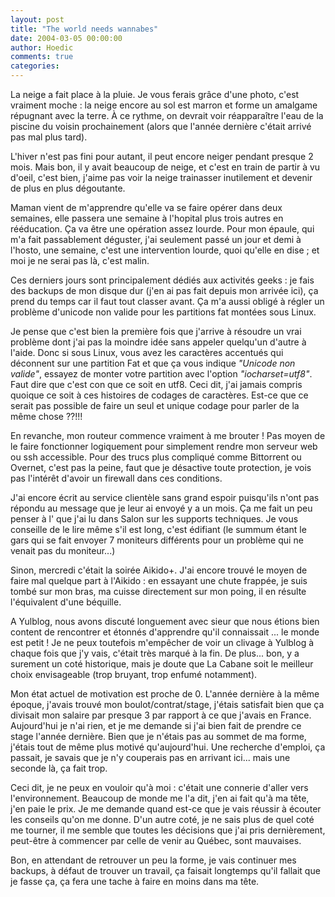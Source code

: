 ```yaml
---
layout: post
title: "The world needs wannabes"
date: 2004-03-05 00:00:00
author: Hoedic
comments: true
categories: 
---
```



La neige a fait place à la pluie. Je vous ferais grâce d'une photo, c'est vraiment moche : la neige encore au sol est marron et forme un amalgame répugnant avec la terre. À ce rythme, on devrait voir réapparaître l'eau de la piscine du voisin prochainement (alors que l'année dernière c'était arrivé pas mal plus tard).

L'hiver n'est pas fini pour autant, il peut encore neiger pendant presque 2 mois. Mais bon, il y avait beaucoup de neige, et c'est en train de partir à vu d'oeil, c'est bien, j'aime pas voir la neige trainasser inutilement et devenir de plus en plus dégoutante.

Maman vient de m'apprendre qu'elle va se faire opérer dans deux semaines, elle passera une semaine à l'hopital plus trois autres en rééducation. Ça va être une opération assez lourde. Pour mon épaule, qui m'a fait passablement déguster, j'ai seulement passé un jour et demi à l'hosto, une semaine, c'est une intervention lourde, quoi qu'elle en dise ; et moi je ne serai pas là, c'est malin.

Ces derniers jours sont principalement dédiés aux activités geeks : je fais des backups de mon disque dur (j'en ai pas fait depuis mon arrivée ici), ça prend du temps car il faut tout classer avant. Ça m'a aussi obligé à régler un problème d'unicode non valide pour les partitions fat montées sous Linux.

Je pense que c'est bien la première fois que j'arrive à résoudre un vrai problème dont j'ai pas la moindre idée sans appeler quelqu'un d'autre à l'aide. Donc si sous Linux, vous avez les caractères accentués qui déconnent sur une partition Fat et que ça vous indique *"Unicode non valide"*, essayez de monter votre partition avec l'option *"iocharset=utf8"*. Faut dire que c'est con que ce soit en utf8. Ceci dit, j'ai jamais compris quoique ce soit à ces histoires de codages de caractères. Est-ce que ce serait pas possible de faire un seul et unique codage pour parler de la même chose ??!!!

En revanche, mon routeur commence vraiment à me brouter ! Pas moyen de le faire fonctionner logiquement pour simplement rendre mon serveur web ou ssh accessible. Pour des trucs plus compliqué comme Bittorrent ou Overnet, c'est pas la peine, faut que je désactive toute protection, je vois pas l'intérêt d'avoir un firewall dans ces conditions.

J'ai encore écrit au service clientèle sans grand espoir puisqu'ils n'ont pas répondu au message que je leur ai envoyé y a un mois. Ça me fait un peu penser à l'  que j'ai lu dans Salon sur les supports techniques. Je vous conseille de le lire même s'il est long, c'est édifiant (le summum étant le gars qui se fait envoyer 7 moniteurs différents pour un problème qui ne venait pas du moniteur...)

Sinon, mercredi c'était la soirée Aikido+. J'ai encore trouvé le moyen de faire mal quelque part à l'Aikido : en essayant une chute frappée, je suis tombé sur mon bras, ma cuisse directement sur mon poing, il en résulte l'équivalent d'une béquille.

A Yulblog, nous avons discuté longuement avec sieur  que nous étions bien content de rencontrer et étonnés d'apprendre qu'il connaissait ... le monde est petit ! Je ne peux toutefois m'empêcher de voir un clivage à Yulblog à chaque fois que j'y vais, c'était très marqué à la fin. De plus... bon, y a surement un coté historique, mais je doute que La Cabane soit le meilleur choix envisageable (trop bruyant, trop enfumé notamment).

Mon état actuel de motivation est proche de 0. L'année dernière à la même époque, j'avais trouvé mon boulot/contrat/stage, j'étais satisfait bien que ça divisait mon salaire par presque 3 par rapport à ce que j'avais en France. Aujourd'hui je n'ai rien, et je me demande si j'ai bien fait de prendre ce stage l'année dernière. Bien que je n'étais pas au sommet de ma forme, j'étais tout de même plus motivé qu'aujourd'hui. Une recherche d'emploi, ça passait, je savais que je n'y couperais pas en arrivant ici... mais une seconde là, ça fait trop.

Ceci dit, je ne peux en vouloir qu'à moi : c'était une connerie d'aller vers l'environnement. Beaucoup de monde me l'a dit, j'en ai fait qu'à ma tête, j'en paie le prix. Je me demande quand est-ce que je vais réussir à écouter les conseils qu'on me donne. D'un autre coté, je ne sais plus de quel coté me tourner, il me semble que toutes les décisions que j'ai pris dernièrement, peut-être à commencer par celle de venir au Québec, sont mauvaises.

Bon, en attendant de retrouver un peu la forme, je vais continuer mes backups, à défaut de trouver un travail, ça faisait longtemps qu'il fallait que je fasse ça, ça fera une tache à faire en moins dans ma tête.